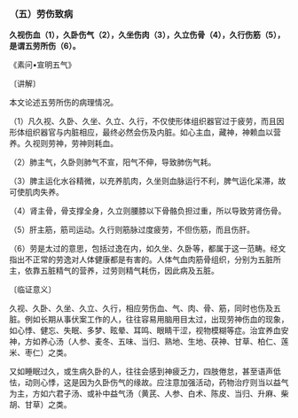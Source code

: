 ### （五）劳伤致病

**久视伤血（1），久卧伤气（2），久坐伤肉（3），久立伤骨（4），久行伤筋（5），是谓五劳所伤（6）。**

《素问•宣明五气》

〔讲解〕

本文论述五劳所伤的病理情况。

（1）凡久视、久卧、久坐、久立、久行，不仅使形体组织器官过于疲劳，而且因形体组织器官与内脏相应，最终必然会伤及内脏。如心主血，藏神，神赖血以营养。久视则劳神，劳神则耗血。

（2）肺主气，久卧则肺气不宣，阳气不伸，导致肺伤气耗。

（3）脾主运化水谷精微，以充养肌肉，久坐则血脉运行不利，脾气运化呆滞，故可使肌肉失养。

（4）肾主骨，骨支撑全身，久立则腰膝以下骨骼负担过重，所以导致劳肾伤骨。

（5）肝主筋，筋司运动。久行则筋脉过度疲劳，不但伤筋，而且伤肝。

（6）劳是太过的意思，包括过逸在内，如久坐、久卧等，都属于这一范畴。经文指出不正常的劳逸对人体健康都是有害的。人体气血肉筋骨组织，分别为五脏所主，依靠五脏精气的营养，过劳则精气耗伤，因此病及五脏。

〔临证意义〕

久视、久卧、久坐、久立、久行，相应劳伤血、气、肉、骨、筋，同时也伤及五脏。例如长期从事伏案工作的人，往往容易用脑用目太过，出现劳神伤血的现象，如心悸、健忘、失眠、多梦、眩晕、耳鸣、眼睛干涩，视物模糊等症。治宜养血安神，方如养心汤（人参、麦冬、五味、当归、熟地、生地、茯神、甘草、柏仁、莲米、枣仁）之类。

又如睡眠过久，或生病久卧的人，往往会感到神疲乏力，四肢倦怠，甚至语声低怯，动则心悸，这是因为久卧伤气的缘故。应注意加强活动，药物治疗则当以益气为主，方如六君子汤、或补中益气汤（黄芪、人参、白术、陈皮、当归、升麻、柴胡、甘草）之类。

